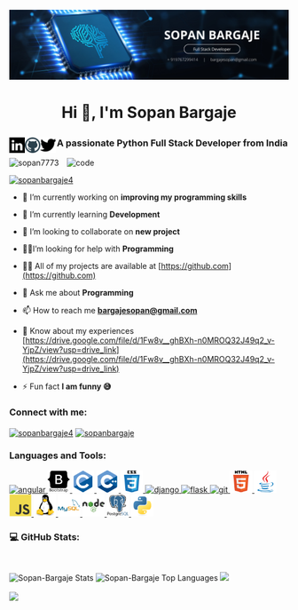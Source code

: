 

![logo](https://github.com/Sopan7773/Sopan7773/blob/main/Banner2.png)

<h1 align="center">
  Hi 👋, I'm Sopan Bargaje

<a href='https://www.linkedin.com/in/sopanbargaje/'><img align='left' alt="linkedin" src="./assets/linkedin.svg" height='28px'/></a>
<a href='https://github.com/Sopan7773'><img align='left' alt="github" src="./assets/github.svg" height='28px'/></a>
<a href='https://twitter.com/SopanBargaje4'><img align='left' alt="twitter" src="./assets/twitter.svg" height='28px'/></a>

</h1>
 
<h3 align="center">A passionate Python Full Stack Developer from India</h3>

<img src="https://i.pinimg.com/originals/81/17/8b/81178b47a8598f0c81c4799f2cdd4057.gif" alt="code" align="right" alt="codng" width="400px">
   

<p align="left"> <img src="https://komarev.com/ghpvc/?username=sopan7773&label=Profile%20views&color=0e75b6&style=flat" alt="sopan7773" /> </p>

<p align="left"> <a href="https://twitter.com/sopanbargaje4" target="blank"><img src="https://img.shields.io/twitter/follow/sopanbargaje4?logo=twitter&style=for-the-badge" alt="sopanbargaje4" /></a> </p>

- 🔭 I’m currently working on **improving my programming skills**

- 🌱 I’m currently learning **Development**

- 👯 I’m looking to collaborate on **new project**

- 🤝🏻I’m looking for help with **Programming**

- 👨‍💻 All of my projects are available at [https://github.com](https://github.com)

- 💬 Ask me about **Programming**

- 📫 How to reach me **bargajesopan@gmail.com**

- 📄 Know about my experiences [https://drive.google.com/file/d/1Fw8v__ghBXh-n0MROQ32J49q2_v-YjpZ/view?usp=drive_link](https://drive.google.com/file/d/1Fw8v__ghBXh-n0MROQ32J49q2_v-YjpZ/view?usp=drive_link)

- ⚡ Fun fact **I am funny 😅**

<h3 align="left">Connect with me:</h3>
<p align="left">
<a href="https://twitter.com/sopanbargaje4" target="blank"><img align="center" src="https://raw.githubusercontent.com/rahuldkjain/github-profile-readme-generator/master/src/images/icons/Social/twitter.svg" alt="sopanbargaje4" height="30" width="40" /></a>
<a href="https://linkedin.com/in/sopanbargaje" target="blank"><img align="center" src="https://raw.githubusercontent.com/rahuldkjain/github-profile-readme-generator/master/src/images/icons/Social/linked-in-alt.svg" alt="sopanbargaje" height="30" width="40" /></a>
</p>

<h3 align="left">Languages and Tools:</h3>
<p align="left"> <a href="https://angular.io" target="_blank" rel="noreferrer"> <img src="https://angular.io/assets/images/logos/angular/angular.svg" alt="angular" width="40" height="40"/> </a> <a href="https://getbootstrap.com" target="_blank" rel="noreferrer"> <img src="https://raw.githubusercontent.com/devicons/devicon/master/icons/bootstrap/bootstrap-plain-wordmark.svg" alt="bootstrap" width="40" height="40"/> </a> <a href="https://www.cprogramming.com/" target="_blank" rel="noreferrer"> <img src="https://raw.githubusercontent.com/devicons/devicon/master/icons/c/c-original.svg" alt="c" width="40" height="40"/> </a> <a href="https://www.w3schools.com/cpp/" target="_blank" rel="noreferrer"> <img src="https://raw.githubusercontent.com/devicons/devicon/master/icons/cplusplus/cplusplus-original.svg" alt="cplusplus" width="40" height="40"/> </a> <a href="https://www.w3schools.com/css/" target="_blank" rel="noreferrer"> <img src="https://raw.githubusercontent.com/devicons/devicon/master/icons/css3/css3-original-wordmark.svg" alt="css3" width="40" height="40"/> </a> <a href="https://www.djangoproject.com/" target="_blank" rel="noreferrer"> <img src="https://cdn.worldvectorlogo.com/logos/django.svg" alt="django" width="40" height="40"/> </a> <a href="https://flask.palletsprojects.com/" target="_blank" rel="noreferrer"> <img src="https://www.vectorlogo.zone/logos/pocoo_flask/pocoo_flask-icon.svg" alt="flask" width="40" height="40"/> </a> <a href="https://git-scm.com/" target="_blank" rel="noreferrer"> <img src="https://www.vectorlogo.zone/logos/git-scm/git-scm-icon.svg" alt="git" width="40" height="40"/> </a> <a href="https://www.w3.org/html/" target="_blank" rel="noreferrer"> <img src="https://raw.githubusercontent.com/devicons/devicon/master/icons/html5/html5-original-wordmark.svg" alt="html5" width="40" height="40"/> </a> <a href="https://www.java.com" target="_blank" rel="noreferrer"> <img src="https://raw.githubusercontent.com/devicons/devicon/master/icons/java/java-original.svg" alt="java" width="40" height="40"/> </a> <a href="https://developer.mozilla.org/en-US/docs/Web/JavaScript" target="_blank" rel="noreferrer"> <img src="https://raw.githubusercontent.com/devicons/devicon/master/icons/javascript/javascript-original.svg" alt="javascript" width="40" height="40"/> </a> <a href="https://www.linux.org/" target="_blank" rel="noreferrer"> <img src="https://raw.githubusercontent.com/devicons/devicon/master/icons/linux/linux-original.svg" alt="linux" width="40" height="40"/> </a> <a href="https://www.mysql.com/" target="_blank" rel="noreferrer"> <img src="https://raw.githubusercontent.com/devicons/devicon/master/icons/mysql/mysql-original-wordmark.svg" alt="mysql" width="40" height="40"/> </a> <a href="https://nodejs.org" target="_blank" rel="noreferrer"> <img src="https://raw.githubusercontent.com/devicons/devicon/master/icons/nodejs/nodejs-original-wordmark.svg" alt="nodejs" width="40" height="40"/> </a> <a href="https://www.postgresql.org" target="_blank" rel="noreferrer"> <img src="https://raw.githubusercontent.com/devicons/devicon/master/icons/postgresql/postgresql-original-wordmark.svg" alt="postgresql" width="40" height="40"/> </a> <a href="https://www.python.org" target="_blank" rel="noreferrer"> <img src="https://raw.githubusercontent.com/devicons/devicon/master/icons/python/python-original.svg" alt="python" width="40" height="40"/> </a> </p>



###  💻  GitHub Stats:

<br>

![Sopan-Bargaje Stats](https://github-readme-stats.vercel.app/api?username=sopan7773&theme=vue-dark&show_icons=true&hide_border=true&count_private=true)
![Sopan-Bargaje Top Languages](https://github-readme-stats.vercel.app/api/top-langs/?username=sopan7773&theme=vue-dark&show_icons=true&hide_border=true&layout=compact)
![](https://github-readme-streak-stats.herokuapp.com/?user=sopan7773&theme=vue-dark&show_icons=true&hide_border=true&count_private=true)
<br>
<br>
![](https://github-readme-activity-graph.vercel.app/graph?username=sopan7773&theme=vue)

<br>



